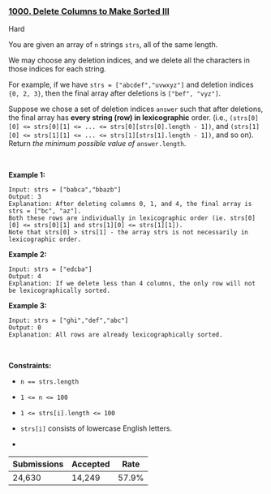 ### [1000. Delete Columns to Make Sorted III](https://leetcode.com/problems/delete-columns-to-make-sorted-iii/description/)

Hard

You are given an array of `` n `` strings `` strs ``, all of the same length.

We may choose any deletion indices, and we delete all the characters in those indices for each string.

For example, if we have `` strs = ["abcdef","uvwxyz"] `` and deletion indices `` {0, 2, 3} ``, then the final array after deletions is `` ["bef", "vyz"] ``.

Suppose we chose a set of deletion indices `` answer `` such that after deletions, the final array has __every string (row) in lexicographic__ order. (i.e., `` (strs[0][0] <= strs[0][1] <= ... <= strs[0][strs[0].length - 1]) ``, and `` (strs[1][0] <= strs[1][1] <= ... <= strs[1][strs[1].length - 1]) ``, and so on). Return _the minimum possible value of_ `` answer.length ``.

 

<strong class="example">Example 1:</strong>

```
Input: strs = ["babca","bbazb"]
Output: 3
Explanation: After deleting columns 0, 1, and 4, the final array is strs = ["bc", "az"].
Both these rows are individually in lexicographic order (ie. strs[0][0] <= strs[0][1] and strs[1][0] <= strs[1][1]).
Note that strs[0] > strs[1] - the array strs is not necessarily in lexicographic order.
```

<strong class="example">Example 2:</strong>

```
Input: strs = ["edcba"]
Output: 4
Explanation: If we delete less than 4 columns, the only row will not be lexicographically sorted.
```

<strong class="example">Example 3:</strong>

```
Input: strs = ["ghi","def","abc"]
Output: 0
Explanation: All rows are already lexicographically sorted.
```

 

__Constraints:__

*   `` n == strs.length ``
*   `` 1 <= n <= 100 ``
*   `` 1 <= strs[i].length <= 100 ``
*   `` strs[i] `` consists of lowercase English letters.

*    

| Submissions    | Accepted     | Rate   |
| -------------- | ------------ | ------ |
| 24,630 | 14,249 | 57.9% |